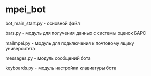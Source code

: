 # mpei_bot
  
  bot_main_start.py - основной файл

  bars.py - модуль для получения данных с системы оценок БАРС

  mailmpei.py - модуль для подключения к почтовому ящику университета 

  messages.py - модуль сообщений бота

  keyboards.py - модуль настройки клавиатуры бота
